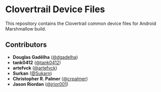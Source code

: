 Clovertrail Device Files
========================

This repository contains the Clovertrail common device files for Android Marshmallow build.

## Contributors ##

* **Douglas Gadêlha** ([@dgadelha](https://github.com/dgadelha/))
* **tank0412** ([@tank0412](https://github.com/tank0412/))
* **artefvck** ([@artefvck](https://github.com/artefvck))
* **Surkan** ([@Sukarn](http://forum.xda-developers.com/member.php?u=4005144))
* **Christopher R. Palmer** ([@crpalmer](https://github.com/crpalmer/))
* **Jason Riordan** ([@jrior001](https://github.com/jrior001/))

